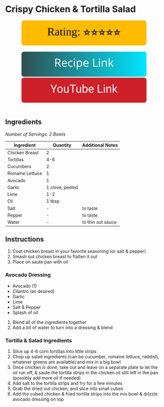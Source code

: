# Crispy Chicken & Tortilla Salad

<div align="center">
  <img src="../graphics/svg/stars-5.svg" alt="Rating">
</div>

<br>

<div align="center">
  <a href="https://prohomecooks.com/blogs/recipes/15-minute-lunches-to-help-you-power-through-your-day">
    <img src="../graphics/svg/link-button-recipe.svg" alt="Recipe Link">
  </a>
</div>

<div align="center">
  <a href="https://youtu.be/7Yo54RiBUx0?t=474">
    <img src="../graphics/svg/link-button-youtube.svg" alt="YouTube Link">
  </a>
</div>

<br>

## Ingredients
*Number of Servings: 2 Bowls*

| Ingredient | Quantity | Additional Notes |
| --- | --- | --- |
| Chicken Breast | 2 |
| Tortillas | 4-6 |
| Cucumbers | 2 |
| Romaine Lettuce | 1 |
| Avocado | 1 |
| Garlic | 1 clove, peeled |
| Lime | 1-2 |
| Oil | 1 tbsp |
| Salt | - | to taste |
| Pepper | - | to taste |
| Water | - | to thin out sauce |

## Instructions
1. Coat chicken breast in your favorite seasoning (or salt & pepper)
2. Smash out chicken breast to flatten it out
3. Place on saute pan with oil

### Avocado Dressing
- Avocado (1)
- Cilantro (as desired)
- Garlic
- Lime
- Salt & Pepper
- Splash of oil

1. Blend all of the ingredients together
2. Add a bit of water to turn into a dressing & blend

### Tortilla & Salad Ingredients
1. Slice up 4-6 corn tortillas into little strips
2. Chop up salad ingredients (can be cucumber, romaine lettuce, raddish, whatever greens are available) and mix in a big bowl
3. Once chicken is done, take out and leave on a separate plate to let the oil run off, & saute the tortilla strips in the chicken oil still left in the pan (possibly add more oil if needed)
4. Add salt to the tortilla strips and fry for a few minutes
5. Grab the dried out chicken, and slice into small cubes
6. Add the cubed chicken & fried tortilla strips into the mix bowl & drizzle avocado dressing on top

